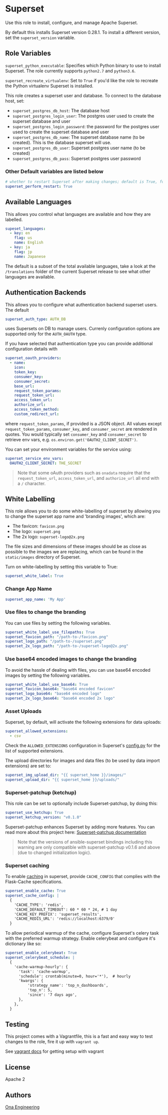 # Superset

Use this role to install, configure, and manage Apache Superset.

By default this installs Superset version 0.28.1. To install a different version, set the `superset_version` variable.

## Role Variables

`superset_python_executable`: Specifies which Python binary to use to install Superset. The role currently supports `python2.7` and `python3.6`.

`superset_recreate_virtualenv`: Set to `True` if you'd like the role to recreate the Python virtualenv Superset is installed.

This role creates a superset user and database. To connect to the database host, set:
- `superset_postgres_db_host`: The database host
- `superset_postgres_login_user`: The postgres user used to create the superset database and user
- `superset_postgres_login_password`: the password for the postgres user used to create the superset database and user
- `superset_postgres_db_name`: The superset database name (to be created). This is the database superset will use.
- `superset_postgres_db_user`: Superset postgres user name (to be created)
- `superset_postgres_db_pass`: Superset postgres user password

### Other Default variables are listed below

```yml
# whether to restart Superset after making changes; default is True, for a cluster you may wish to disable
superset_perform_restart: True
```

## Available Languages

This allows you control what languages are available and how they are labelled.

```yml
supeset_languages:
  - key: en
    flag: us
    name: English
  - key: ja
    flag: jp
    name: Japanese
```

The default is a subset of the total available languages, take a look at the `/translations` folder of the
current Superset release to see what other languages are available.

## Authentication Backends

This allows you to configure what authentication backend superset users. The default

```yml
superset_auth_type: AUTH_DB
```

uses Supersets on DB to manage users. Currenly configuration options are supported only for the `AUTH_OAUTH` type.

If you have selected that authentication type you can provide additional configuration details with

```yml
superset_oauth_providers:
  - name:
    icon:
    token_key:
    consumer_key:
    consumer_secret:
    base_url:
    request_token_params:
    request_token_url:
    access_token_url:
    authorize_url:
    access_token_method:
    custom_redirect_url:
```

where `request_token_params`, if provided is a JSON object. All values except `request_token_params`, `consumer_key`,
and `consumer_secret` are rendered in quotes. You would typically set `consumer_key` and `consumer_secret` to
retrieve env vars, e.g. `os.environ.get('OAUTH2_CLIENT_SECRET')`.

You can set your environment variables for the service using:

```yml
superset_service_env_vars:
  OAUTH2_CLIENT_SECRET: THE_SECRET
```

> Note that some oAuth providers such as `onadata` require that the `request_token_url`, `access_token_url`, and `authorize_url` all end with a `/` character.

## White Labelling

This role allows you to do some white-labelling of superset by allowing you to change the superset app name and 'branding images', which are:

- The favicon: `favicon.png`
- The logo: `superset.png`
- The 2x logo: `superset-logo@2x.png`

The file sizes and dimensions of these images should be as close as possible to the images we are replacing, which can be found in the `static/images` directory of Superset.

Turn on white-labelling by setting this variable to True:

```yml
superset_white_label: True
```

### Change App Name

```yml
superset_app_name: 'My App'
```

### Use files to change the branding

You can use files by setting the following variables.

```yml
superset_white_label_use_filepaths: True
superset_favicon_path: "/path-to-/favicon.png"
superset_logo_path: "/path-to-/superset.png"
superset_2x_logo_path: "/path-to-/superset-logo@2x.png"
```

### Use base64 encoded images to change the branding

To avoid the hassle of dealing with files, you can use base64 encoded images by setting the following variables.

```yml
superset_white_label_use_base64: True
superset_favicon_base64: "base64 encoded favicon"
superset_logo_base64: "base64 encoded logo"
superset_2x_logo_base64: "base64 encoded 2x logo"
```

### Asset Uploads

Superset, by default, will activate the following extensions for data uploads:

```yml
superset_allowed_extensions:
  - csv
```

Check the `ALLOWED_EXTENSIONS` configuration in Superset's [config.py](https://github.com/apache/incubator-superset/blob/master/superset/config.py) for the list of supported extensions.

The upload directories for images and data files (to be used by data import extensions) are set to:

```yml
superset_img_upload_dir: "{{ superset_home }}/images/"
superset_upload_dir: "{{ superset_home }}/uploads/"
```

### Superset-patchup (ketchup)

This role can be set to optionally include Superset-patchup, by doing this:

```yml
superset_use_ketchup: True
superset_ketchup_version: "v0.1.0"
```  

Superset-patchup enhances Superset by adding more features.  You can read more about this project here: [Superset-patchup documentation](https://github.com/onaio/superset-patchup)

> Note that the versions of ansible-superset bindings including this warning are only compatible with superset-patchup v0.1.6 and above (due to changed initialization logic).

###  Superset caching
To enable [caching](https://superset.incubator.apache.org/installation.html#caching) in superset, provide `CACHE_CONFIG` that complies with the Flask-Cache specifications.

```yml
superset_enable_cache: True
superset_cache_config: |
  {
    'CACHE_TYPE': 'redis',
    'CACHE_DEFAULT_TIMEOUT': 60 * 60 * 24, # 1 day
    'CACHE_KEY_PREFIX': 'superset_results',
    'CACHE_REDIS_URL': 'redis://localhost:6379/0'
  }
```

To allow periodical warmup of the cache, configure Superset's celery task with the preferred warmup strategy. Enable celerybeat and configure it's dictionary like so:

```yml
superset_enable_celerybeat: True
superset_celerybeat_schedule: |
  {
    'cache-warmup-hourly': {
      'task': 'cache-warmup',
      'schedule': crontab(minute=0, hour='*'),  # hourly
      'kwargs': {
          'strategy_name': 'top_n_dashboards',
          'top_n': 5,
          'since': '7 days ago',
      },
    },
  }
```

## Testing

This project comes with a Vagrantfile, this is a fast and easy way to test changes to the role, fire it up with `vagrant up`.

See [vagrant docs](https://docs.vagrantup.com/v2/) for getting setup with vagrant

## License

Apache 2

## Authors

[Ona Engineering](https://ona.io)
